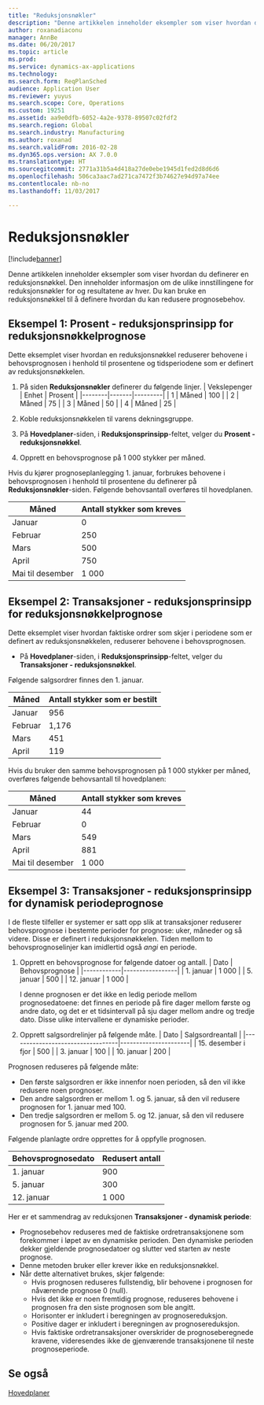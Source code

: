 ```yaml
---
title: "Reduksjonsnøkler"
description: "Denne artikkelen inneholder eksempler som viser hvordan du definerer en reduksjonsnøkkel. Den inneholder informasjon om de ulike innstillingene for reduksjonsnøkler for og resultatene av hver. Du kan bruke en reduksjonsnøkkel til å definere hvordan du kan redusere prognosebehov."
author: roxanadiaconu
manager: AnnBe
ms.date: 06/20/2017
ms.topic: article
ms.prod: 
ms.service: dynamics-ax-applications
ms.technology: 
ms.search.form: ReqPlanSched
audience: Application User
ms.reviewer: yuyus
ms.search.scope: Core, Operations
ms.custom: 19251
ms.assetid: aa9e0dfb-6052-4a2e-9378-89507c02fdf2
ms.search.region: Global
ms.search.industry: Manufacturing
ms.author: roxanad
ms.search.validFrom: 2016-02-28
ms.dyn365.ops.version: AX 7.0.0
ms.translationtype: HT
ms.sourcegitcommit: 2771a31b5a4d418a27de0ebe1945d1fed2d8d6d6
ms.openlocfilehash: 506ca3aac7ad271ca7472f3b74627e94d97a74ee
ms.contentlocale: nb-no
ms.lasthandoff: 11/03/2017

---
```


# <a name="reduction-keys"></a>Reduksjonsnøkler

[!include[banner](../includes/banner.md)]


Denne artikkelen inneholder eksempler som viser hvordan du definerer en reduksjonsnøkkel. Den inneholder informasjon om de ulike innstillingene for reduksjonsnøkler for og resultatene av hver. Du kan bruke en reduksjonsnøkkel til å definere hvordan du kan redusere prognosebehov.

<a name="example-1-percent---reduction-key-forecast-reduction-principle"></a>Eksempel 1: Prosent - reduksjonsprinsipp for reduksjonsnøkkelprognose
---------------------------------------------------------------

Dette eksemplet viser hvordan en reduksjonsnøkkel reduserer behovene i behovsprognosen i henhold til prosentene og tidsperiodene som er definert av reduksjonsnøkkelen.

1.  På siden **Reduksjonsnøkler** definerer du følgende linjer.
    | Vekslepenger | Enhet  | Prosent |
    |--------|-------|---------|
    | 1      | Måned | 100     |
    | 2      | Måned | 75      |
    | 3      | Måned | 50      |
    | 4      | Måned | 25      |

2.  Koble reduksjonsnøkkelen til varens dekningsgruppe.
3.  På **Hovedplaner**-siden, i **Reduksjonsprinsipp**-feltet, velger du **Prosent - reduksjonsnøkkel**.
4.  Opprett en behovsprognose på 1 000 stykker per måned.

Hvis du kjører prognoseplanlegging 1. januar, forbrukes behovene i behovsprognosen i henhold til prosentene du definerer på **Reduksjonsnøkler**-siden. Følgende behovsantall overføres til hovedplanen.

| Måned                | Antall stykker som kreves |
|----------------------|---------------------------|
| Januar              | 0                         |
| Februar             | 250                       |
| Mars                | 500                       |
| April                | 750                       |
| Mai til desember | 1 000                     |

## <a name="example-2-transactions--reduction-key-forecast-reduction-principle"></a>Eksempel 2: Transaksjoner - reduksjonsprinsipp for reduksjonsnøkkelprognose
Dette eksemplet viser hvordan faktiske ordrer som skjer i periodene som er definert av reduksjonsnøkkelen, reduserer behovene i behovsprognosen.

-   På **Hovedplaner**-siden, i **Reduksjonsprinsipp**-feltet, velger du **Transaksjoner - reduksjonsnøkkel**.

Følgende salgsordrer finnes den 1. januar.

| Måned    | Antall stykker som er bestilt |
|----------|--------------------------|
| Januar  | 956                      |
| Februar | 1,176                    |
| Mars    | 451                      |
| April    | 119                      |

Hvis du bruker den samme behovsprognosen på 1 000 stykker per måned, overføres følgende behovsantall til hovedplanen:

| Måned                | Antall stykker som kreves |
|----------------------|---------------------------|
| Januar              | 44                        |
| Februar             | 0                         |
| Mars                | 549                       |
| April                | 881                       |
| Mai til desember | 1 000                     |

## <a name="example-3-transactions--dynamic-period-forecast-reduction-principle"></a>Eksempel 3: Transaksjoner - reduksjonsprinsipp for dynamisk periodeprognose
I de fleste tilfeller er systemer er satt opp slik at transaksjoner reduserer behovsprognose i bestemte perioder for prognose: uker, måneder og så videre. Disse er definert i reduksjonsnøkkelen. Tiden mellom to behovsprognoselinjer kan imidlertid også *angi* en periode.

1.  Opprett en behovsprognose for følgende datoer og antall.
    | Dato       | Behovsprognose |
    |------------|-----------------|
    | 1. januar  | 1 000           |
    | 5. januar  | 500             |
    | 12. januar | 1 000           |

    I denne prognosen er det ikke en ledig periode mellom prognosedatoene: det finnes en periode på fire dager mellom første og andre dato, og det er et tidsintervall på sju dager mellom andre og tredje dato. Disse ulike intervallene er dynamiske perioder.
2.  Opprett salgsordrelinjer på følgende måte.
    | Dato                             | Salgsordreantall |
    |----------------------------------|----------------------|
    | 15. desember i fjor | 500                  |
    | 3. januar                        | 100                  |
    | 10. januar                       | 200                  |

Prognosen reduseres på følgende måte:

-   Den første salgsordren er ikke innenfor noen perioden, så den vil ikke redusere noen prognoser.
-   Den andre salgsordren er mellom 1. og 5. januar, så den vil redusere prognosen for 1. januar med 100.
-   Den tredje salgsordren er mellom 5. og 12. januar, så den vil redusere prognosen for 5. januar med 200.

Følgende planlagte ordre opprettes for å oppfylle prognosen.

| Behovsprognosedato | Redusert antall |
|----------------------|------------------|
| 1. januar            | 900              |
| 5. januar            | 300              |
| 12. januar           | 1 000            |

Her er et sammendrag av reduksjonen **Transaksjoner - dynamisk periode**:

-   Prognosebehov reduseres med de faktiske ordretransaksjonene som forekommer i løpet av en dynamiske perioden. Den dynamiske perioden dekker gjeldende prognosedatoer og slutter ved starten av neste prognose.
-   Denne metoden bruker eller krever ikke en reduksjonsnøkkel.
-   Når dette alternativet brukes, skjer følgende:
    -   Hvis prognosen reduseres fullstendig, blir behovene i prognosen for nåværende prognose 0 (null).
    -   Hvis det ikke er noen fremtidig prognose, reduseres behovene i prognosen fra den siste prognosen som ble angitt.
    -   Horisonter er inkludert i beregningen av prognosereduksjon.
    -   Positive dager er inkludert i beregningen av prognosereduksjon.
    -   Hvis faktiske ordretransaksjoner overskrider de prognoseberegnede kravene, videresendes ikke de gjenværende transaksjonene til neste prognoseperiode.


<a name="see-also"></a>Se også
--------

[Hovedplaner](master-plans.md)





